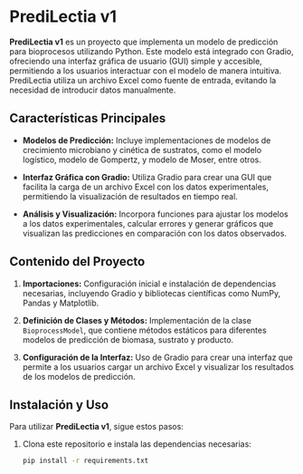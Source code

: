 # PrediLectia v1

**PrediLectia v1** es un proyecto que implementa un modelo de predicción para bioprocesos utilizando Python. Este modelo está integrado con Gradio, ofreciendo una interfaz gráfica de usuario (GUI) simple y accesible, permitiendo a los usuarios interactuar con el modelo de manera intuitiva. PrediLectia utiliza un archivo Excel como fuente de entrada, evitando la necesidad de introducir datos manualmente.

## Características Principales

- **Modelos de Predicción:** Incluye implementaciones de modelos de crecimiento microbiano y cinética de sustratos, como el modelo logístico, modelo de Gompertz, y modelo de Moser, entre otros.
  
- **Interfaz Gráfica con Gradio:** Utiliza Gradio para crear una GUI que facilita la carga de un archivo Excel con los datos experimentales, permitiendo la visualización de resultados en tiempo real.
  
- **Análisis y Visualización:** Incorpora funciones para ajustar los modelos a los datos experimentales, calcular errores y generar gráficos que visualizan las predicciones en comparación con los datos observados.

## Contenido del Proyecto

1. **Importaciones:** Configuración inicial e instalación de dependencias necesarias, incluyendo Gradio y bibliotecas científicas como NumPy, Pandas y Matplotlib.
   
2. **Definición de Clases y Métodos:** Implementación de la clase `BioprocessModel`, que contiene métodos estáticos para diferentes modelos de predicción de biomasa, sustrato y producto.
   
3. **Configuración de la Interfaz:** Uso de Gradio para crear una interfaz que permite a los usuarios cargar un archivo Excel y visualizar los resultados de los modelos de predicción.

## Instalación y Uso

Para utilizar **PrediLectia v1**, sigue estos pasos:

1. Clona este repositorio e instala las dependencias necesarias:

   ```bash
   pip install -r requirements.txt
